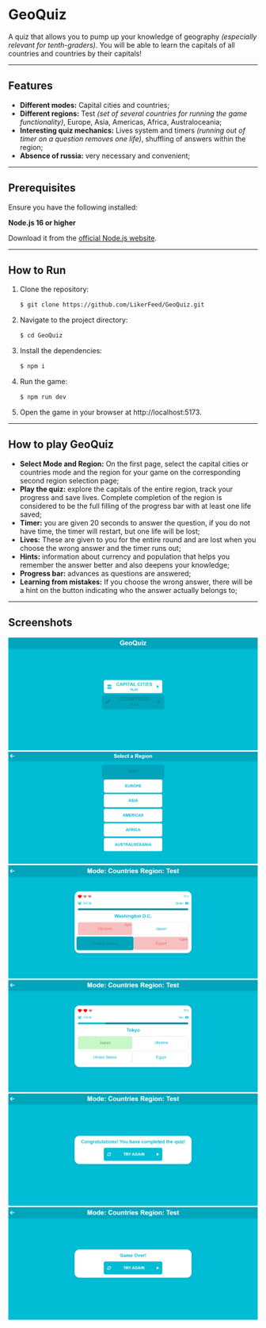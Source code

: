 # GeoQuiz

A quiz that allows you to pump up your knowledge of geography *(especially relevant for tenth-graders)*. You will be able to learn the capitals of all countries and countries by their capitals!

---

## Features
- **Different modes:** Capital cities and countries;
- **Different regions:** Test _(set of several countries for running the game functionality)_, Europe, Asia, Americas, Africa, Australoceania;
- **Interesting quiz mechanics:** Lives system and timers _(running out of timer on a question removes one life)_, shuffling of answers within the region;
- **Absence of russia:** very necessary and convenient;

---

## Prerequisites
Ensure you have the following installed:

**Node.js 16 or higher**

Download it from the [official Node.js website](https://nodejs.org/).

---

## How to Run
1. Clone the repository:
   ```bash
   $ git clone https://github.com/LikerFeed/GeoQuiz.git
   ```
2. Navigate to the project directory:
    ```bash
   $ cd GeoQuiz
   ```
3. Install the dependencies:
    ```bash
   $ npm i
   ```
4. Run the game:
   ```bash
   $ npm run dev
   ```
5. Open the game in your browser at http://localhost:5173.
---

## How to play GeoQuiz
- **Select Mode and Region:** On the first page, select the capital cities or countries mode and the region for your game on the corresponding second region selection page;
- **Play the quiz:** explore the capitals of the entire region, track your progress and save lives. Complete completion of the region is considered to be the full filling of the progress bar with at least one life saved;
- **Timer:** you are given 20 seconds to answer the question, if you do not have time, the timer will restart, but one life will be lost;
- **Lives:** These are given to you for the entire round and are lost when you choose the wrong answer and the timer runs out;
- **Hints:** information about currency and population that helps you remember the answer better and also deepens your knowledge;
- **Progress bar:** advances as questions are answered;
- **Learning from mistakes:** If you choose the wrong answer, there will be a hint on the button indicating who the answer actually belongs to;
---

## Screenshots
<img src="images/1.png" alt="Mode selection"/>
<img src="images/2.png" alt="Region selection"/>
<img src="images/3.png" alt="Wrong answers"/>
<img src="images/4.png" alt="Correct answer"/>
<img src="images/5.png" alt="Congratulation"/>
<img src="images/6.png" alt="Game over"/>
